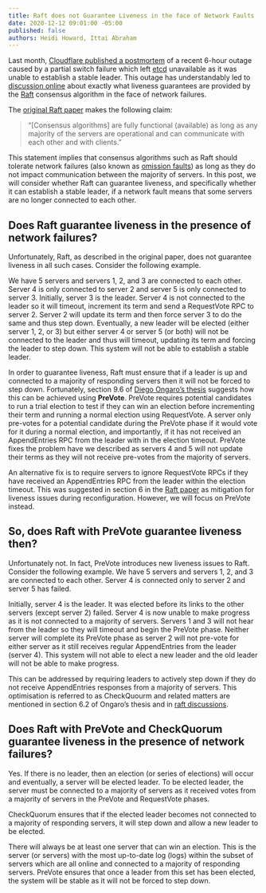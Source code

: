 ```yaml
---
title: Raft does not Guarantee Liveness in the face of Network Faults
date: 2020-12-12 09:01:00 -05:00
published: false
authors: Heidi Howard, Ittai Abraham
---
```


Last month, [Cloudflare published a postmortem](https://blog.cloudflare.com/a-byzantine-failure-in-the-real-world/) of a recent 6-hour outage caused by a partial switch failure which left [etcd](https://etcd.io) unavailable as it was unable to establish a stable leader. This outage has understandably led to [discussion online](https://twitter.com/heidiann360/status/1332711011451867139) about exactly what liveness guarantees are provided by the [Raft](https://raft.github.io) consensus algorithm in the face of network failures.

The [original Raft paper](https://raft.github.io/raft.pdf) makes the following claim:
> “[Consensus algorithms] are fully functional (available) as long as any majority of the servers are operational and can communicate with each other and with clients.”

This statement implies that consensus algorithms such as Raft should tolerate network failures (also known as [omission faults](https://decentralizedthoughts.github.io/2019-06-07-modeling-the-adversary/)) as long as they do not impact communication between the majority of servers.
In this post, we will consider whether Raft can guarantee liveness, and specifically whether it can establish a stable leader, if a network fault means that some servers are no longer connected to each other.

## Does Raft guarantee liveness in the presence of network failures?

Unfortunately, Raft, as described in the original paper, does not guarantee liveness in all such cases. Consider the following example.

We have 5 servers and servers 1, 2, and 3 are connected to each other. Server 4 is only connected to server 2 and server 5 is only connected to server 3. Initially, server 3 is the leader. Server 4 is not connected to the leader so it will timeout, increment its term and send a RequestVote RPC to server 2. Server 2 will update its term and then force server 3 to do the same and thus step down. Eventually, a new leader will be elected (either server 1, 2, or 3) but either server 4 or server 5 (or both) will not be connected to the leader and thus will timeout, updating its term and forcing the leader to step down. This system will not be able to establish a stable leader.

In order to guarantee liveness, Raft must ensure that if a leader is up and connected to a majority of responding servers then it will not be forced to step down. Fortunately, section 9.6 of [Diego Ongaro’s thesis](https://web.stanford.edu/~ouster/cgi-bin/papers/OngaroPhD.pdf) suggests how this can be achieved using **PreVote**. PreVote requires potential candidates to run a trial election to test if they can win an election before incrementing their term and running a normal election using RequestVote. A server only pre-votes for a potential candidate during the PreVote phase if it would vote for it during a normal election, and importantly, if it has not received an AppendEntries RPC from the leader with in the election timeout. PreVote fixes the problem have we described as servers 4 and 5 will not update their terms as they will not receive pre-votes from the majority of servers.

An alternative fix is to require servers to ignore RequestVote RPCs if they have received an AppendEntries RPC from the leader within the election timeout. This was suggested in section 6 in the [Raft paper](https://raft.github.io/raft.pdf) as mitigation for liveness issues during reconfiguration. However, we will focus on PreVote instead.

## So, does Raft with PreVote guarantee liveness then?

Unfortunately not. In fact, PreVote introduces new liveness issues to Raft. Consider the following example. We have 5 servers and servers 1, 2, and 3 are connected to each other. Server 4 is connected only to server 2 and server 5 has failed.

Initially, server 4 is the leader. It was elected before its links to the other servers (except server 2) failed. Server 4 is now unable to make progress as it is not connected to a majority of servers. Servers 1 and 3 will not hear from the leader so they will timeout and begin the PreVote phase. Neither server will complete its PreVote phase as server 2 will not pre-vote for either server as it still receives regular AppendEntries from the leader (server 4). This system will not able to elect a new leader and the old leader will not be able to make progress.

This can be addressed by requiring leaders to actively step down if they do not receive AppendEntries responses from a majority of servers. This optimisation is referred to as CheckQuourm and related matters are mentioned in section 6.2 of Ongaro’s thesis and in [raft discussions](https://github.com/etcd-io/etcd/issues/3866).

## Does Raft with PreVote and CheckQuorum guarantee liveness in the presence of network failures?

Yes. If there is no leader, then an election (or series of elections) will occur and eventually, a server will be elected leader. To be elected leader, the server must be connected to a majority of servers as it received votes from a majority of servers in the PreVote and RequestVote phases.

CheckQuorum ensures that if the elected leader becomes not connected to a majority of responding servers, it will step down and allow a new leader to be elected.

There will always be at least one server that can win an election. This is the server (or servers) with the most up-to-date log (logs) within the subset of servers which are all online and connected to a majority of responding servers. PreVote ensures that once a leader from this set has been elected, the system will be stable as it will not be forced to step down. 